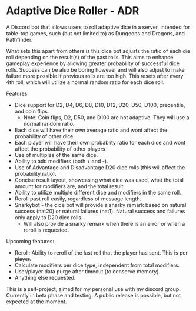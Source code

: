 # Adaptive Dice Roller - ADR

A Discord bot that allows users to roll adaptive dice in a server, intended for table-top games, such (but not limited to) as Dungeons and Dragons, and Pathfinder.

What sets this apart from others is this dice bot adjusts the ratio of each die roll depending on the result(s) of the past rolls.  This aims to enhance gameplay experience by allowing greater probability of successful dice rolls.  Success can be also be boring however and will also adjust to make failure more possible if previous rolls are too high.  This resets after every 4th roll, which will utilize a normal random ratio for each dice roll.

Features:
- Dice support for D2, D4, D6, D8, D10, D12, D20, D50, D100, precentile, and coin flips.
    - Note: Coin flips, D2, D50, and D100 are not adaptive.  They will use a normal random ratio.
- Each dice will have their own average ratio and wont affect the probability of other dice.
- Each player will have their own probablity ratio for each dice and wont affect the probability of other players
- Use of multiples of the same dice.
- Ability to add modifiers (both + and -).
- Use of Advantage and Disadvantage D20 dice rolls (this will affect the probability ratio).
- Concise result layout, showcasing what dice was used, what the total amount for modifiers are, and the total result.
- Ability to utilize multiple different dice and modifiers in the same roll.
- Reroll past roll easily, regardless of message length.
- Snarkybot - the dice bot will provide a snarky remark based on natural success (nat20) or natural failures (nat1).  Natural success and failures only apply to D20 dice rolls.  
    - Will also provide a snarky remark when there is an error or when a reroll is requested.

Upcoming features:
- ~~Reroll: Ability to reroll of the last roll that the player has sent.  This is per player.~~
- Calculate modifiers per dice type, independent from total modifiers.
- User/player data purge after timeout (to conserve memory).
- Anything else requested.




This is a self-project, aimed for my personal use with my discord group.  Currently in beta phase and testing.  A public release is possible, but not expected at the moment.
